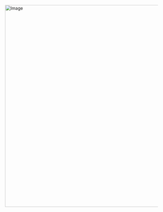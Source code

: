 <img width="571" height="666" alt="Image" src="https://github.com/user-attachments/assets/1b9a0ade-900c-4aa6-b9d6-d3d184a3cc0a" />